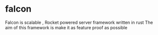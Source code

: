 # falcon
Falcon is scalable , Rocket powered server framework written in rust
The aim of this framework is make it as feature proof as possible
